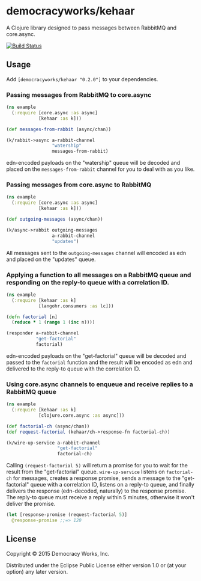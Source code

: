 # democracyworks/kehaar

A Clojure library designed to pass messages between RabbitMQ and core.async.

[![Build Status](https://travis-ci.org/democracyworks/kehaar.svg?branch=master)](https://travis-ci.org/democracyworks/kehaar)

## Usage

Add `[democracyworks/kehaar "0.2.0"]` to your dependencies.

### Passing messages from RabbitMQ to core.async

```clojure
(ns example
  (:require [core.async :as async]
            [kehaar :as k]))

(def messages-from-rabbit (async/chan))

(k/rabbit->async a-rabbit-channel
                 "watership"
                 messages-from-rabbit)
```

edn-encoded payloads on the "watership" queue will be decoded and
placed on the `messages-from-rabbit` channel for you to deal with as
you like.

### Passing messages from core.async to RabbitMQ

```clojure
(ns example
  (:require [core.async :as async]
            [kehaar :as k]))

(def outgoing-messages (async/chan))

(k/async->rabbit outgoing-messages
                 a-rabbit-channel
                 "updates")
```

All messages sent to the `outgoing-messages` channel will encoded as
edn and placed on the "updates" queue.

### Applying a function to all messages on a RabbitMQ queue and responding on the reply-to queue with a correlation ID.

```clojure
(ns example
  (:require [kehaar :as k]
            [langohr.consumers :as lc]))

(defn factorial [n]
  (reduce * 1 (range 1 (inc n))))

(responder a-rabbit-channel
           "get-factorial"
           factorial)
```

edn-encoded payloads on the "get-factorial" queue will be decoded and
passed to the `factorial` function and the result will be encoded as
edn and delivered to the reply-to queue with the correlation ID.

### Using core.async channels to enqueue and receive replies to a RabbitMQ queue

```clojure
(ns example
  (:require [kehaar :as k]
            [clojure.core.async :as async]))

(def factorial-ch (async/chan))
(def request-factorial (kehaar/ch->response-fn factorial-ch))

(k/wire-up-service a-rabbit-channel
                   "get-factorial"
                   factorial-ch)
```

Calling `(request-factorial 5)` will return a promise for you to wait
for the result from the "get-factorial" queue. `wire-up-service`
listens on `factorial-ch` for messages, creates a response promise,
sends a message to the "get-factorial" queue with a correlation ID,
listens on a reply-to queue, and finally delivers the response
(edn-decoded, naturally) to the response promise. The reply-to queue
must receive a reply within 5 minutes, otherwise it won't deliver the
promise.

```clojure
(let [response-promise (request-factorial 5)]
  @response-promise ;;=> 120
```

## License

Copyright © 2015 Democracy Works, Inc.

Distributed under the Eclipse Public License either version 1.0 or (at
your option) any later version.
